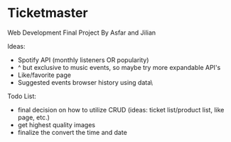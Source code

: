 # Ticketmaster
Web Development Final Project
By Asfar and Jilian 

Ideas: 
- Spotify API (monthly listeners OR popularity)
- ^ but exclusive to music events, so maybe try more expandable API's 
- Like/favorite page
- Suggested events browser history using data\

Todo List: 
- final decision on how to utilize CRUD
(ideas: ticket list/product list, like page, etc.)
- get highest quality images
- finalize the convert the time and date
  
  
